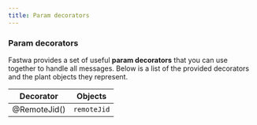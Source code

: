 ```yaml
---
title: Param decorators
---
```


### Param decorators
Fastwa provides a set of useful **param decorators** that you can use together to handle all messages. Below is a list of the provided decorators and the plant objects they represent.

| Decorator    | Objects   |
|--------------|-----------|
| @RemoteJid() | `remoteJid` |